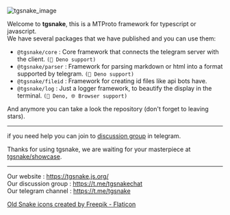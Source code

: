 ![tgsnake_image](https://tgsnake.js.org/images/tgsnake.jpg)


Welcome to **tgsnake**, this is a MTProto framework for typescript or javascript.  
We have several packages that we have published and you can use them:  
  
 - `@tgsnake/core` : Core framework that connects the telegram server with the client. `(🦕 Deno support)`  
 - `@tgsnake/parser` : Framework for parsing markdown or html into a format supported by telegram. `(🦕 Deno support)`  
 - `@tgsnake/fileid` : Framework for creating id files like api bots have.  
 - `@tgsnake/log` : Just a logger framework, to beautify the display in the terminal. `(🦕 Deno, 🌐 Browser support)`  
  
And anymore you can take a look the repository (don't forget to leaving stars).
  
-----

if you need help you can join to [discussion group](https://t.me/tgsnakechat) in telegram.  
  

Thanks for using tgsnake, we are waiting for your masterpiece at [tgsnake/showcase](https://github.com/tgsnake/showcase).  
  
----

Our website : https://tgsnake.js.org/   
Our discussion group : https://t.me/tgsnakechat   
Our telegram channel : https://t.me/tgsnake   

[Old Snake icons created by Freepik - Flaticon](https://www.flaticon.com/free-icon/snake_1660410)

